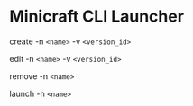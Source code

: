 # Minicraft CLI Launcher

create -n `<name>` -v `<version_id>`

edit -n `<name>` -v `<version_id>`

remove -n `<name>`

launch -n `<name>`
